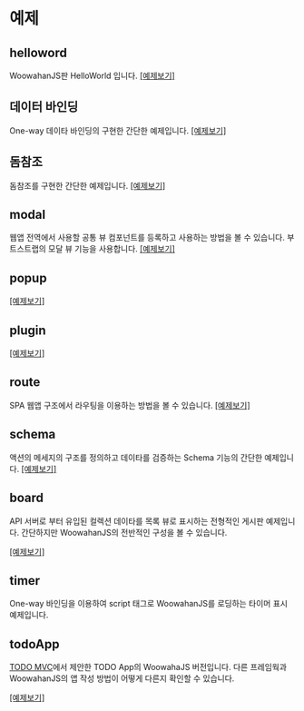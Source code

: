 # 예제

## helloword

WoowahanJS판 HelloWorld 입니다. [[예제보기]](./helloworld/README.md)

## 데이터 바인딩

One-way 데이타 바인딩의 구현한 간단한 예제입니다. [[예제보기]](./bind/README.md)

## 돔참조

돔참조를 구현한 간단한 예제입니다. [[예제보기]](./domrefs/README.md)

## modal

웹앱 전역에서 사용할 공통 뷰 컴포넌트를 등록하고 사용하는 방법을 볼 수 있습니다.
부트스트랩의 모달 뷰 기능을 사용합니다. [[예제보기]](./modal/README.md)

## popup

[[예제보기]](./popup/README.md)

## plugin

[[예제보기]](./plugin/README.md)

## route

SPA 웹앱 구조에서 라우팅을 이용하는 방법을 볼 수 있습니다. [[예제보기]](./route/README.md)


## schema

액션의 메세지의 구조를 정의하고 데이타를 검증하는 Schema 기능의 간단한 예제입니다. [[예제보기]](./schema/README.md)

## board

API 서버로 부터 유입된 컬렉션 데이타를 목록 뷰로 표시하는 전형적인 게시판 예제입니다.
간단하지만 WoowahanJS의 전반적인 구성을 볼 수 있습니다.

[[예제보기]](./board/README.md)

## timer

One-way 바인딩을 이용하여 script 태그로 WoowahanJS를 로딩하는 타이머  표시 예제입니다.

## todoApp

[TODO MVC](http://todomvc.com)에서 제안한 TODO App의 WoowahaJS 버전입니다.
다른 프레임웍과 WoowahanJS의 앱 작성 방법이 어떻게 다른지 확인할 수 있습니다.

[[예제보기]](./todoApp/README.md)




